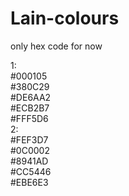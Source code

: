 # Lain-colours

only hex code for now

1:  <br>
    #000105 <br>
    #380C29 <br>
    #DE6AA2 <br>
    #ECB2B7 <br>
    #FFF5D6 <br>
2: <br>
    #FEF3D7 <br>
    #0C0002 <br>
    #8941AD <br>
    #CC5446 <br>
    #EBE6E3
